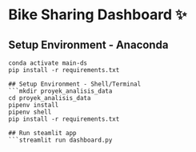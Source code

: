 # Bike Sharing Dashboard ✨

## Setup Environment - Anaconda
```conda create --name main-ds python=3.9
conda activate main-ds
pip install -r requirements.txt

## Setup Environment - Shell/Terminal
```mkdir proyek_analisis_data
cd proyek_analisis_data
pipenv install
pipenv shell
pip install -r requirements.txt

## Run steamlit app
```streamlit run dashboard.py
